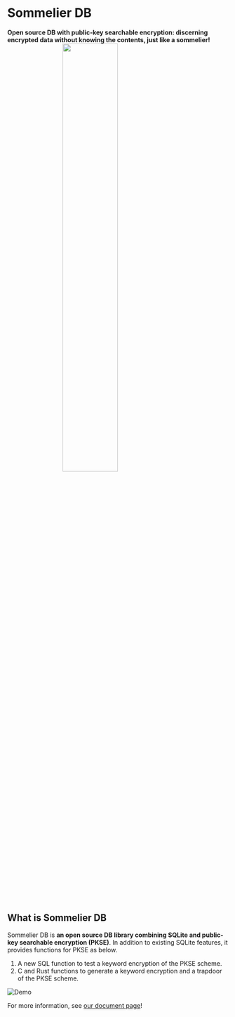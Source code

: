 # Sommelier DB
**Open source DB with public-key searchable encryption: discerning encrypted data without knowing the contents, just like a sommelier!**
<img src="./assets/figs/logo.png" width="50%" style="display: block; margin: auto;">

## What is Sommelier DB
Sommelier DB is **an open source DB library combining SQLite and public-key searchable encryption (PKSE)**. In addition to existing SQLite features, it provides functions for PKSE as below.

1. A new SQL function to test a keyword encryption of the PKSE scheme.
2. C and Rust functions to generate a keyword encryption and a trapdoor of the PKSE scheme.

![Demo](https://github.com/Sommelier-db/.github.git)

For more information, see [our document page](https://sommelier-db.github.io/Sommelier-docs/)!